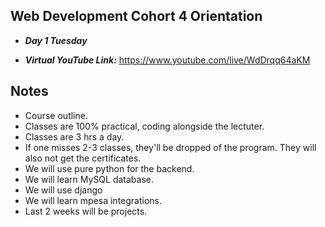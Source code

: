 ## Web Development Cohort 4 Orientation
- ***Day 1 Tuesday***

- ***Virtual YouTube Link:*** https://www.youtube.com/live/WdDrqq64aKM

## Notes
- Course outline.
- Classes are 100% practical, coding alongside the lectuter.
- Classes are 3 hrs a day.
- If one misses 2-3 classes, they'll be dropped of the program. They will also not get the certificates.
- We will use pure python for the backend.
- We will learn MySQL database.
- We will use django
- We will learn mpesa integrations.
- Last 2 weeks will be projects.
